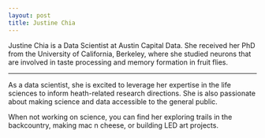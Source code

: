 ```yaml
---
layout: post
title: Justine Chia 
---
```


Justine Chia is a Data Scientist at Austin Capital Data. She received her PhD from the University of California, Berkeley, where she studied neurons that are involved in taste processing and memory formation in fruit flies.

-----

As a data scientist, she is excited to leverage her expertise in the life sciences to inform heath-related research directions. She is also passionate about making science and data accessible to the general public.

When not working on science, you can find her exploring trails in the backcountry, making mac n cheese, or building LED art projects.
